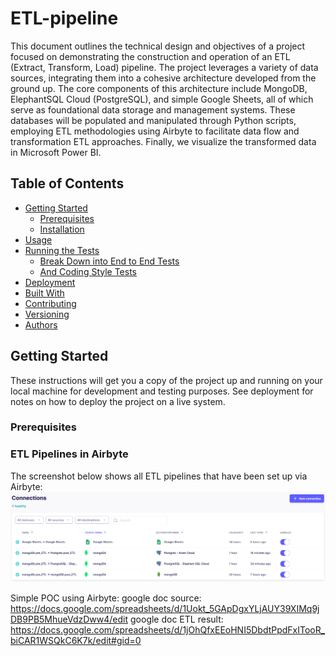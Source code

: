 # ETL-pipeline

This document outlines the technical design and objectives of a project focused on demonstrating the construction and operation of an ETL (Extract, Transform, Load) pipeline. The project leverages a variety of data sources, integrating them into a cohesive architecture developed from the ground up. The core components of this architecture include MongoDB, ElephantSQL Cloud (PostgreSQL), and simple Google Sheets, all of which serve as foundational data storage and management systems. These databases will be populated and manipulated through Python scripts, employing ETL methodologies using Airbyte to facilitate data flow and transformation ETL approaches. Finally, we visualize the transformed data in Microsoft Power BI.

## Table of Contents
- [Getting Started](#getting-started)
  - [Prerequisites](#prerequisites)
  - [Installation](#installation)
- [Usage](#usage)
- [Running the Tests](#running-the-tests)
  - [Break Down into End to End Tests](#break-down-into-end-to-end-tests)
  - [And Coding Style Tests](#and-coding-style-tests)
- [Deployment](#deployment)
- [Built With](#built-with)
- [Contributing](#contributing)
- [Versioning](#versioning)
- [Authors](#authors)

## Getting Started

These instructions will get you a copy of the project up and running on your local machine for development and testing purposes. See deployment for notes on how to deploy the project on a live system.

### Prerequisites

### ETL Pipelines in Airbyte

The screenshot below shows all ETL pipelines that have been set up via Airbyte:
![Example Image](resources/ETL-Airbyte.png)

Simple POC using Airbyte:
google doc source: https://docs.google.com/spreadsheets/d/1Uokt_5GApDgxYLjAUY39XIMq9jDB9PB5MhueVdzDww4/edit
google doc ETL result: https://docs.google.com/spreadsheets/d/1jOhQfxEEoHNI5DbdtPpdFxITooR_biCAR1WSQkC6K7k/edit#gid=0
